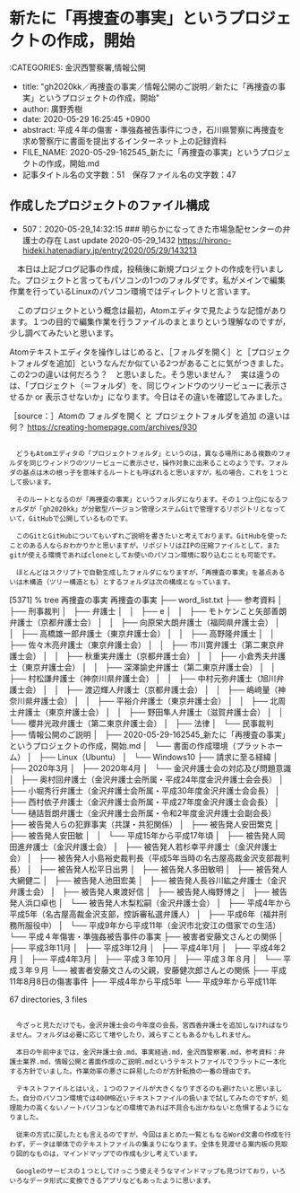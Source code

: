 # 新たに「再捜査の事実」というプロジェクトの作成，開始

:CATEGORIES: 金沢西警察署,情報公開

 - title: "gh2020kk／再捜査の事実／情報公開のご説明／新たに「再捜査の事実」というプロジェクトの作成，開始"
 - author: 廣野秀樹
 - date: 2020-05-29 16:25:45 +0900
 - abstract: 平成４年の傷害・準強姦被告事件につき，石川県警察に再捜査を求め警察庁に書面を提出するインターネット上の記録資料
 - FILE_NAME: 2020-05-29-162545_新たに「再捜査の事実」というプロジェクトの作成，開始.md
 - 記事タイトル名の文字数：51　保存ファイル名の文字数：47

## 作成したプロジェクトのファイル構成

 - 507：2020-05-29_14:32:15 ### 明らかになってきた市場急配センターの弁護士の存在 Last update 2020-05-29_1432 https://hirono-hideki.hatenadiary.jp/entry/2020/05/29/143213

　本日は上記ブログ記事の作成，投稿後に新規プロジェクトの作成を行いました。プロジェクトと言ってもパソコンの1つのフォルダです。私がメインで編集作業を行っているLinuxのパソコン環境ではディレクトリと言います。

　このプロジェクトという概念は最初，Atomエディタで見たような記憶があります。１つの目的で編集作業を行うファイルのまとまりという理解なのですが，少し調べてみたいと思います。

Atomテキストエディタを操作しはじめると、［フォルダを開く］と［プロジェクトフォルダを追加］というなんだか似ている2つがあることに気がつきました。この2つの違いは何だろう？　と思いました。そう思いません？　実は違うのは、「プロジェクト（＝フォルダ）を、同じウィンドウのツリービューに表示させるか or 表示させないか」になります。今日はその違いを確認してみました。

［source：］Atomの フォルダを開く と プロジェクトフォルダを追加 の違いは何？ https://creating-homepage.com/archives/930
```

　どうもAtomエディタの「プロジェクトフォルダ」というのは，異なる場所にある複数のフォルダを同じウィンドウのツリービューに表示させ，操作対象に出来ることのようです。フォルダの基点は木の根っ子を意味するルートとも呼ばれると思いますが，私の場合，これを１つとして扱います。

　そのルートとなるのが「再捜査の事実」というフォルダになります。その１つ上位になるフォルダが「gh2020kk」が分散型バージョン管理システムGitで管理するリポジトリとなっていて，GitHubで公開しているものです。

　このGitとGitHubについてもいずれご説明を書きたいと考えております。GitHubを使ったことのある人ならおわかりかと思いますが，リポジトリはZIPの圧縮ファイルとして，またgitが使える環境であればcloneとしてお使いのパソコン環境に取り込むことも可能です。

　ほとんどはスクリプトで自動生成したフォルダになりますが，「再捜査の事実」を基点あるいは木構造（ツリー構造とも）とするフォルダは次の構成となっています。

```
[5371]  % tree 再捜査の事実
再捜査の事実
├── word_list.txt
├── 参考資料
│   ├── 刑事裁判
│   ├── 弁護士
│   │   ├── e
│   │   ├── モトケンこと矢部善朗弁護士（京都弁護士会）
│   │   ├── 向原栄大朗弁護士（福岡県弁護士会）
│   │   ├── 高橋雄一郎弁護士（東京弁護士会）
│   │   ├── 高野隆弁護士
│   │   ├── 佐々木亮弁護士（東京弁護士会）
│   │   ├── 市川寛弁護士（第二東京弁護士会）
│   │   ├── 秋重実弁護士（京都弁護士会）
│   │   ├── 小倉秀夫弁護士（東京弁護士会）
│   │   ├── 深澤諭史弁護士（第二東京弁護士会）
│   │   ├── 村松謙弁護士（神奈川県弁護士会）
│   │   ├── 中村元弥弁護士（旭川弁護士会）
│   │   ├── 渡辺輝人弁護士（京都弁護士会）
│   │   ├── 嶋﨑量（神奈川県弁護士会）
│   │   ├── 平裕介弁護士（東京弁護士会）
│   │   ├── 北周士弁護士（東京弁護士会）
│   │   ├── 野田隼人弁護士（滋賀弁護士会）
│   │   └── 櫻井光政弁護士（第二東京弁護士会）
│   ├── 法律
│   └── 民事裁判
├── 情報公開のご説明
│   ├── 2020-05-29-162545_新たに「再捜査の事実」というプロジェクトの作成，開始.md
│   └── 書面の作成環境（プラットホーム）
│       ├── Linux（Ubuntu）
│       └── Windows10
├── 請求に至る経緯
│   ├── 2020年3月
│   ├── 2020年4月
│   └── 金沢弁護士会の対応及び問題意識
│       ├── 奥村回弁護士（金沢弁護士会所属・平成24年度金沢弁護士会会長）
│       ├── 小堀秀行弁護士（金沢弁護士会所属・平成30年度金沢弁護士会会長）
│       ├── 西村依子弁護士（金沢弁護士会所属・平成27年度金沢弁護士会会長）
│       └── 樋詰哲朗弁護士（金沢弁護士会所属・令和2年度金沢弁護士会副会長）
├── 被告発人らの犯罪事実（共謀・共犯関係）
│   ├── 被告発人安田繁克
│   ├── 被告発人安田敏
│   │   └── 平成15年から平成17年頃
│   ├── 被告発人岡田進弁護士（金沢弁護士会）
│   ├── 被告発人若杉幸平弁護士（金沢弁護士会）
│   ├── 被告発人小島裕史裁判長（平成5年当時の名古屋高裁金沢支部裁判長）
│   ├── 被告発人松平日出男
│   ├── 被告発人多田敏明
│   ├── 被告発人大網健二
│   ├── 被告発人池田宏美
│   ├── 被告発人長谷川紘之弁護士（金沢弁護士会）
│   ├── 被告発人東渡好信
│   ├── 被告発人梅野博之
│   ├── 被告発人浜口卓也
│   └── 被告発人木梨松嗣（金沢弁護士会）
│       ├── 平成4年から平成5年（名古屋高裁金沢支部，控訴審私選弁護人）
│       ├── 平成6年（福井刑務所服役中）
│       └── 平成9年から平成11年（金沢市北安江の借家での生活）
└── 平成４年傷害・準強姦被告事件の事実
    ├── 被害者安藤文さんとの関係
    │   ├── 平成3年11月
    │   ├── 平成3年12月
    │   ├── 平成4年1月
    │   ├── 平成4年2月
    │   ├── 平成4年3月
    │   ├── 平成３年10月
    │   ├── 平成３年８月
    │   └── 平成３年９月
    └── 被害者安藤文さんの父親，安藤健次郎さんとの関係
        ├── 平成11年8月8日の傷害事件
        ├── 平成4年から平成5年
        └── 平成9年から平成11年

67 directories, 3 files
```

　今ざっと見ただけでも，金沢弁護士会の今年度の会長，宮西香弁護士を追加しなければなりません。フォルダは必要に応じて増やしたり，減らすこともあるかもしれません。

　本日の午前中までは，金沢弁護士会.md，事実経過.md，金沢西警察署.md，参考資料：弁護士業界.md，情報公開と書面作成のご説明.mdというテキストファイルでフラットに一本化する方針でいました。作業効率の悪さに辟易したのが方針転換の一番の理由です。

　テキストファイルとはいえ，１つのファイルが大きくなりすぎるのも避けたいと思いました。自分のパソコン環境では400MB近いテキストファイルの扱いまで試してみたのですが，処理能力の高くないノートパソコンなどの環境であれば不具合も出かねないと危惧するようになりました。

　従来の方式に戻したとも言えるのですが，今回はまとめた一覧ともなるWord文書の作成を行わず，データは単体でのテキストファイルの集まりになります。全体を見渡せる案内板の見取り図的なものは，マインドマップでの作成も少し考えています。

　Googleのサービスの１つとしてけっこう使えそうなマインドマップも見つけており，いろいろなデータ形式に変換できるアプリなどもあったように思います。

